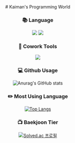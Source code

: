 <div align="center">
 #  Kaiman's Programming World
 
### :books: **Language**

<img src="https://img.shields.io/badge/python-3776AB?style=for-the-badge&logo=python&logoColor=white">  <img src="https://img.shields.io/badge/JAVA-FF9E0F?style=for-the-badge&logo=JAVA&logoColor=white">

 
### :wrench: **Cowork Tools**
 
 <img src="https://img.shields.io/badge/Github-181717?style=for-the-badge&logo=Github&logoColor=white">


### :computer: **Github Usage**

![Anurag's GitHub stats](https://github-readme-stats.vercel.app/api?username=iyongchan&show_icons=true&theme=radical)



### :pencil2: **Most Using Language**

[![Top Langs](https://github-readme-stats.vercel.app/api/top-langs/?username=iyongchan)](https://github.com/anuraghazra/github-readme-stats)
 
 
 ### :tv: **Baekjoon Tier**
 
 [![Solved.ac
프로필](http://mazassumnida.wtf/api/v2/generate_badge?boj=yongchan11111)](https://solved.ac/yongchan11111)
 
 
</div>




